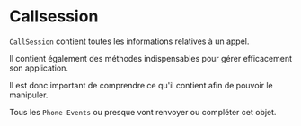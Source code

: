 # Callsession

`CallSession` contient toutes les informations relatives à un appel.

Il contient également des méthodes indispensables pour gérer efficacement son application.

Il est donc important de comprendre ce qu'il contient afin de pouvoir le manipuler.

Tous les `Phone Events` ou presque vont renvoyer ou compléter cet objet.